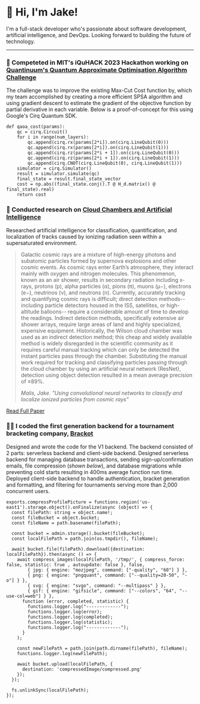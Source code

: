 # 👋 Hi, I'm Jake!

I'm a full-stack developer who's passionate about software development, artificial intelligence, and DevOps. Looking forward to building the future of technology.

<hr/>

### 🧮 Competeted in MIT's iQuHACK 2023 Hackathon working on [Quantinuum's Quantum Approximate Optimisation Algorithm Challenge](https://github.com/JakeMalis/2023_Quantinuum/blob/InsertTeamName/team_solutions/InsertTeamName/InsertTeamCode.ipynb)

The challenge was to improve the existing Max-Cut Cost function by, which my team accomplished by creating a more efficient SPSA algorithm and using gradient descent to estimate the gradient of the objective function by partial derivative in each variable. Below is a proof-of-concept for this using Google's Cirq Quantum SDK.

```
def qaoa_cost(params):
    qc = cirq.Circuit()
    for i in range(num_layers):
        qc.append(cirq.rx(params[2*i]).on(cirq.LineQubit(0)))
        qc.append(cirq.rx(params[2*i]).on(cirq.LineQubit(1)))
        qc.append(cirq.rz(params[2*i + 1]).on(cirq.LineQubit(0)))
        qc.append(cirq.rz(params[2*i + 1]).on(cirq.LineQubit(1)))
        qc.append(cirq.CNOT(cirq.LineQubit(0), cirq.LineQubit(1)))
    simulator = cirq.Simulator()
    result = simulator.simulate(qc)
    final_state = result.final_state_vector
    cost = np.abs((final_state.conj().T @ H_d.matrix() @ final_state).real)
    return cost
```

### 🔭 Conducted research on [Cloud Chambers and Artificial Intelligence](https://github.com/JakeMalis/Cloud-Chamber)
Researched artificial intelligence for classification, quantification, and localization of tracks caused by ionizing radiation seen within a supersaturated environment.

> Galactic cosmic rays are a mixture of high-energy photons and subatomic particles formed by supernova explosions and other cosmic events. As cosmic rays enter Earth’s atmosphere, they interact mainly with oxygen and nitrogen molecules. This phenomenon, known as an air shower, results in secondary radiation including x-rays, protons (p), alpha particles (α), pions (π), muons (μ−), electrons (e−), neutrinos (ν), and neutrons (n). Currently, accurately tracking and quantifying cosmic rays is difficult; direct detection methods--including particle detectors housed in the ISS, satellites, or high-altitude balloons-- require a considerable amount of time to develop the readings. Indirect detection methods, specifically extensive air shower arrays, require large areas of land and highly specialized, expensive equipment. Historically, the Wilson cloud chamber was used as an indirect detection method; this cheap and widely available method is widely disregarded in the scientific community as it requires careful manual tracking which can only be detected the instant particles pass through the chamber. Substituting the manual work required for tracking and classifying particles passing through the cloud chamber by using an artificial neural network (ResNet), detection using object detection resulted in a mean average precision of ≥89%.
> 
>  _Malis, Jake. "Using convolutional neural networks to classify and localize ionized particles from cosmic rays"_

[Read Full Paper](https://github.com/JakeMalis/CloudChamber/blob/main/cosmic%20rays%2C%20cnns%2C%20cloud%20chamber.pdf)

### 🧑‍💻 I coded the first generation backend for a tournament bracketing company, [Brackot](https://github.com/JakeMalis/brackot)

Designed and wrote the code for the V1 backend. The backend consisted of 2 parts: serverless backend and client-side backend. Designed serverless backend for managing database transactions, sending sign-up/confirmation emails, file compression (_shown below_), and database migrations while preventing cold starts resulting in 400ms average function run time. Deployed client-side backend to handle authentication, bracket generation and formatting, and filtering for tournaments serving more than 2,000 concurrent users.

```
exports.compressProfilePicture = functions.region('us-east1').storage.object().onFinalize(async (object) => {
  const filePath: string = object.name!;
  const fileBucket = object.bucket;
  const fileName = path.basename(filePath);

  const bucket = admin.storage().bucket(fileBucket);
  const localFilePath = path.join(os.tmpdir(), fileName);

  await bucket.file(filePath).download({destination: localFilePath}).then(async () => {
    await compress_images(localFilePath, '/tmp/', { compress_force: false, statistic: true , autoupdate: false }, false,
        { jpg: { engine: "mozjpeg", command: ["-quality", "60"] } },
        { png: { engine: "pngquant", command: ["--quality=20-50", "-o"] } },
        { svg: { engine: "svgo", command: "--multipass" } },
        { gif: { engine: "gifsicle", command: ["--colors", "64", "--use-col=web"] } },
      function (error, completed, statistic) {
        functions.logger.log("-------------");
        functions.logger.log(error);
        functions.logger.log(completed);
        functions.logger.log(statistic);
        functions.logger.log("-------------");
      }
    );

    const newFilePath = path.join(path.dirname(filePath), fileName);
    functions.logger.log(newFilePath);

    await bucket.upload(localFilePath, {
      destination: 'compressedImage/compressed.png'
    });
  });

  fs.unlinkSync(localFilePath);
});
```
